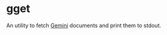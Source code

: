 # gget

An utility to fetch [Gemini](https://gemini.circumlunar.space/) documents and print them to stdout.
